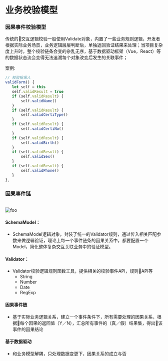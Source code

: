 # 业务校验模型

### 因果事件校验模型

传统的交互逻辑校验一般使用Validate对象，内置了一些业务规则逻辑，开发者根据实际业务场景，业务逻辑层层判断后，单独返回验证结果来处理；当项目复杂度上升时，整个校验链条会变的杂乱无序，基于数据驱动框架（Vue，React）等的数据状态流会变得无法追溯每个对象改变后发生的关联事件；

案例:

 ```js
// 校验投保人
validForm() {
    let self = this
    self.validResult = true
    if (self.validResult) {
        self.validName()
    }
    if (self.validResult) {
        self.validCertiType()
    }
    if (self.validResult) {
        self.validCertiNo()
    }
    if (self.validResult) {
        self.validBirth()
    }
    if (self.validResult) {
        self.validSex()
    }
    if (self.validResult) {
        self.validPhone()
    }
},

 ```


### 因果事件链

<br>
<img :src="$withBase('/img/因果事件链.png')" alt="foo">

#### SchemaModel：
- SchemaModel逻辑对象，封装了统一的Validator规则，通过传入相关匹配参数来做逻辑验证，理论上每一个事件链条的因果关系中，都要配置一个Model，简化整体复杂交互关联业务中的验证模型。

#### Validator：
- Validator校验逻辑规则函数工具，提供相关的校验事件API，规则API等
   - String
   - Number
   - Date
   - RegExp

#### 因果事件链
- 基于实际业务逻辑关系，建立一个事件条件下，所有需要处理的因果关系，根据每个因果的返回值（Y／N），汇总所有事件的（真／假）结果集，得出该事件的因果结论


#### 基于数据驱动
- 和业务模型解耦，只处理数据变更下，因果关系的成立与否